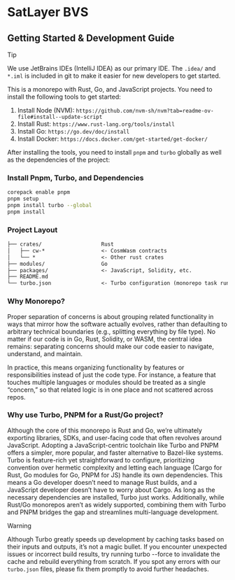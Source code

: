 # SatLayer BVS

## Getting Started & Development Guide

> [!TIP]  
> We use JetBrains IDEs (IntelliJ IDEA) as our primary IDE.
> The `.idea/` and `*.iml` is included in git to make it easier for new developers to get started.

This is a monorepo with Rust, Go, and JavaScript projects.
You need to install the following tools to get started:

1. Install Node (NVM): `https://github.com/nvm-sh/nvm?tab=readme-ov-file#install--update-script`
2. Install Rust: `https://www.rust-lang.org/tools/install`
3. Install Go: `https://go.dev/doc/install`
4. Install Docker: `https://docs.docker.com/get-started/get-docker/`

After installing the tools, you need to install `pnpm` and `turbo` globally as well as the dependencies of the project:

### Install Pnpm, Turbo, and Dependencies

```sh
corepack enable pnpm
pnpm setup
pnpm install turbo --global
pnpm install
```

### Project Layout

```txt
├── crates/                   Rust
│   ├── cw-*                  <- CosmWasm contracts
│   └── *                     <- Other rust crates
├── modules/                  Go
├── packages/                 <- JavaScript, Solidity, etc.
├── README.md
└── turbo.json                <- Turbo configuration (monorepo task runner)
```

### Why Monorepo?

Proper separation of concerns is about grouping related functionality in ways
that mirror how the software actually evolves,
rather than defaulting to arbitrary technical boundaries (e.g., splitting everything by file type).
No matter if our code is in Go, Rust, Solidity, or WASM, the central idea remains:
separating concerns should make our code easier to navigate, understand,
and maintain.

In practice, this means organizing functionality by features or responsibilities instead of just the code type.
For instance, a feature that touches multiple languages or modules should be treated as a single “concern,”
so that related logic is in one place and not scattered across repos.

### Why use Turbo, PNPM for a Rust/Go project?

Although the core of this monorepo is Rust and Go, we’re ultimately exporting libraries,
SDKs, and user-facing code that often revolves around JavaScript.
Adopting a JavaScript-centric toolchain like Turbo and PNPM offers a simpler,
more popular, and faster alternative to Bazel-like systems.
Turbo is feature-rich yet straightforward to configure,
prioritizing convention over hermetic complexity and letting each language
(Cargo for Rust, Go modules for Go, PNPM for JS) handle its own dependencies.
This means a Go developer doesn’t need to manage Rust builds,
and a JavaScript developer doesn’t have to worry about Cargo.
As long as the necessary dependencies are installed, Turbo just works.
Additionally, while Rust/Go monorepos aren’t as widely supported,
combining them with Turbo and PNPM bridges the gap and streamlines multi-language development.

> [!WARNING]
> Although Turbo greatly speeds up development by caching tasks based on their inputs and outputs,
> it’s not a magic bullet.
> If you encounter unexpected issues or incorrect build results,
> try running turbo --force to invalidate the cache and rebuild everything from scratch.
> If you spot any errors with our `turbo.json` files, please fix them promptly to avoid further headaches.

